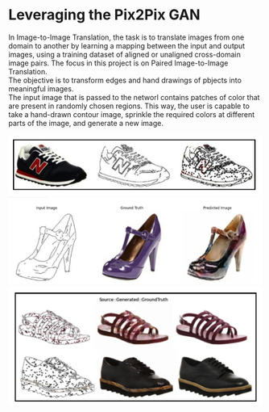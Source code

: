 # Leveraging the Pix2Pix GAN
In Image-to-Image Translation, the task is to translate images from one domain to another by learning a mapping between the input and output images, using a training dataset of aligned or unaligned cross-domain image pairs. The focus in this project is on Paired Image-to-Image Translation.
<br> The objective is to transform edges and hand drawings of pbjects into meaningful images.
<br> The input image that is passed to the networl contains patches of color that are present in randomly chosen regions. This way, the user is capable to take a hand-drawn contour image, sprinkle the required colors at different parts of the image, and generate a new image.

![demo](https://github.com/hotasalah/image-to-image-translation/blob/main/demo_pix2pix_img_1.png)
![demo](https://github.com/hotasalah/image-to-image-translation/blob/main/demo_pix2pix_img_2.png)
![demo](https://github.com/hotasalah/image-to-image-translation/blob/main/demo_pix2pix_img_3.png)
